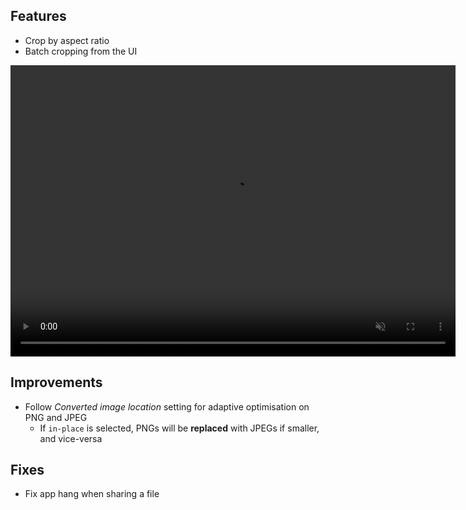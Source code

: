 ## Features

- Crop by aspect ratio
- Batch cropping from the UI

<video autoplay controls loop muted playsinline disablepictureinpicture width=712 height=466>
    <source src="https://files.lowtechguys.com/clop-batch-cropping-ui-h265.mp4" type="video/mp4; codecs=hvc1">
    <source src="https://files.lowtechguys.com/clop-batch-cropping-ui-h264.mp4" type="video/mp4">
</video>

## Improvements

- Follow *Converted image location* setting for adaptive optimisation on PNG and JPEG
    - If `in-place` is selected, PNGs will be **replaced** with JPEGs if smaller, and vice-versa

## Fixes

- Fix app hang when sharing a file
